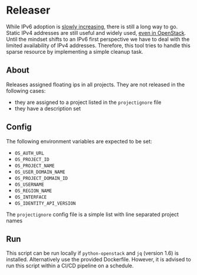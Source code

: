 # Releaser

While IPv6 adoption is [slowly increasing](https://www.google.com/intl/en/ipv6/statistics.html), there is still a long way to go. Static IPv4 addresses are still useful and widely used, [even in OpenStack](https://docs.openstack.org/liberty/networking-guide/adv-config-ipv6.html). Until the mindset shifts to an IPv6 first perspective we have to deal with the limited availability of IPv4 addresses. Therefore, this tool tries to handle this sparse resource by implementing a simple cleanup task.

## About

Releases assigned floating ips in all projects. They are not released in the following cases:

* they are assigned to a project listed in the `projectignore` file
* they have a description set

## Config

The following environment variables are expected to be set:

* `OS_AUTH_URL`
* `OS_PROJECT_ID`
* `OS_PROJECT_NAME`
* `OS_USER_DOMAIN_NAME`
* `OS_PROJECT_DOMAIN_ID`
* `OS_USERNAME`
* `OS_REGION_NAME`
* `OS_INTERFACE`
* `OS_IDENTITY_API_VERSION`

The `projectignore` config file is a simple list with line separated project names

## Run

This script can be run locally if `python-openstack` and `jq` (version 1.6) is installed. Alternatively use the provided Dockerfile. However, it is advised to run this script within a CI/CD pipeline on a schedule.
